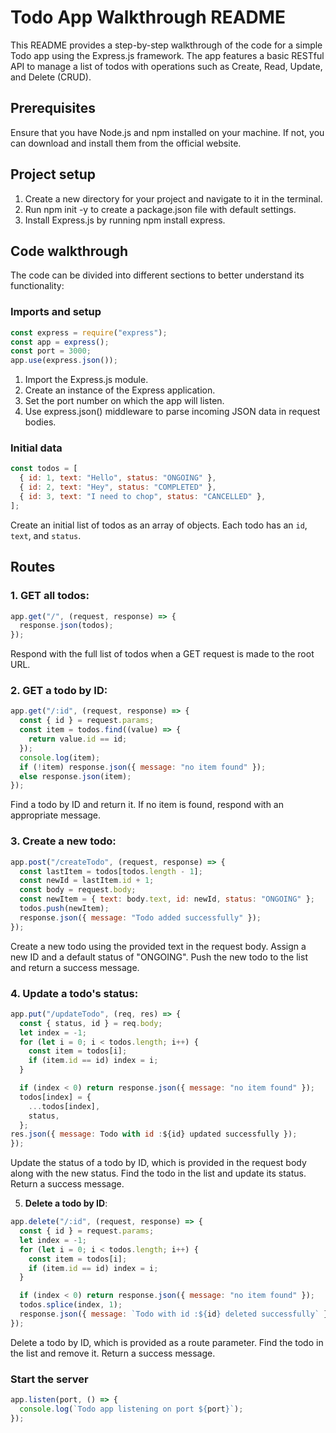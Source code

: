 # Todo App Walkthrough README

This README provides a step-by-step walkthrough of the code for a simple Todo app using the Express.js framework. The app features a basic RESTful API to manage a list of todos with operations such as Create, Read, Update, and Delete (CRUD).

## Prerequisites

Ensure that you have Node.js and npm installed on your machine. If not, you can download and install them from the official website.

## Project setup

1. Create a new directory for your project and navigate to it in the terminal.
2. Run npm init -y to create a package.json file with default settings.
3. Install Express.js by running npm install express.

## Code walkthrough

The code can be divided into different sections to better understand its functionality:

### Imports and setup

```js
const express = require("express");
const app = express();
const port = 3000;
app.use(express.json());
```

1. Import the Express.js module.
2. Create an instance of the Express application.
3. Set the port number on which the app will listen.
4. Use express.json() middleware to parse incoming JSON data in request bodies.

### Initial data

```js
const todos = [
  { id: 1, text: "Hello", status: "ONGOING" },
  { id: 2, text: "Hey", status: "COMPLETED" },
  { id: 3, text: "I need to chop", status: "CANCELLED" },
];
```

Create an initial list of todos as an array of objects. Each todo has an `id`, `text`, and `status`.

## Routes

### 1. GET all todos:

```js
app.get("/", (request, response) => {
  response.json(todos);
});
```

Respond with the full list of todos when a GET request is made to the root URL.

### 2. GET a todo by ID:

```js
app.get("/:id", (request, response) => {
  const { id } = request.params;
  const item = todos.find((value) => {
    return value.id == id;
  });
  console.log(item);
  if (!item) response.json({ message: "no item found" });
  else response.json(item);
});
```

Find a todo by ID and return it. If no item is found, respond with an appropriate message.

### 3. Create a new todo:

```js
app.post("/createTodo", (request, response) => {
  const lastItem = todos[todos.length - 1];
  const newId = lastItem.id + 1;
  const body = request.body;
  const newItem = { text: body.text, id: newId, status: "ONGOING" };
  todos.push(newItem);
  response.json({ message: "Todo added successfully" });
});
```

Create a new todo using the provided text in the request body. Assign a new ID and a default status of "ONGOING". Push the new todo to the list and return a success message.

### 4. Update a todo's status:

```js
app.put("/updateTodo", (req, res) => {
  const { status, id } = req.body;
  let index = -1;
  for (let i = 0; i < todos.length; i++) {
    const item = todos[i];
    if (item.id == id) index = i;
  }

  if (index < 0) return response.json({ message: "no item found" });
  todos[index] = {
    ...todos[index],
    status,
  };
res.json({ message: Todo with id :${id} updated successfully });
});
```

Update the status of a todo by ID, which is provided in the request body along with the new status. Find the todo in the list and update its status. Return a success message.

5. **Delete a todo by ID**:

```javascript
app.delete("/:id", (request, response) => {
  const { id } = request.params;
  let index = -1;
  for (let i = 0; i < todos.length; i++) {
    const item = todos[i];
    if (item.id == id) index = i;
  }

  if (index < 0) return response.json({ message: "no item found" });
  todos.splice(index, 1);
  response.json({ message: `Todo with id :${id} deleted successfully` });
});
```

Delete a todo by ID, which is provided as a route parameter. Find the todo in the list and remove it. Return a success message.

### Start the server

```js
app.listen(port, () => {
  console.log(`Todo app listening on port ${port}`);
});
```
